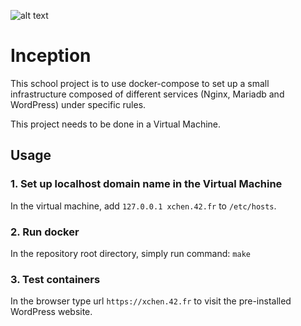 ![alt text](https://user-images.githubusercontent.com/73280726/158613827-8c536687-71fe-4b8f-a59c-0b9eaf3ec5aa.png)
# Inception

This school project is to use docker-compose to set up a small infrastructure composed of different services (Nginx, Mariadb and WordPress) under specific rules. 

This project needs to be done in a Virtual Machine.


## Usage

### 1. Set up localhost domain name in the Virtual Machine

In the virtual machine, add ```127.0.0.1 xchen.42.fr``` to ```/etc/hosts```.

### 2. Run docker

In the repository root directory, simply run command:
	```make```
	
### 3. Test containers

In the browser type url ```https://xchen.42.fr``` to visit the pre-installed WordPress website.
